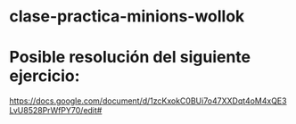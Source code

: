 # clase-practica-minions-wollok

# Posible resolución del siguiente ejercicio:
https://docs.google.com/document/d/1zcKxokC0BUi7o47XXDqt4oM4xQE3LvU8528PrWfPY70/edit#
